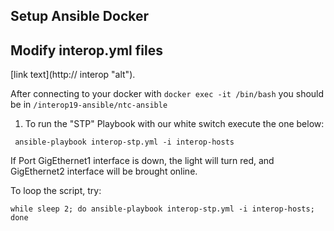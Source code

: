 ## Setup Ansible Docker




## Modify interop.yml files

[link text](http:// interop "alt").

After connecting to your docker with `docker exec -it /bin/bash` you should be in `/interop19-ansible/ntc-ansible`

1. To run the "STP" Playbook with our white switch execute the one below:

` ansible-playbook interop-stp.yml -i interop-hosts`

If Port GigEthernet1 interface is down, the light will turn red, and GigEthernet2 interface will be brought online.

To loop the script, try:

`while sleep 2; do ansible-playbook interop-stp.yml -i interop-hosts; done`
